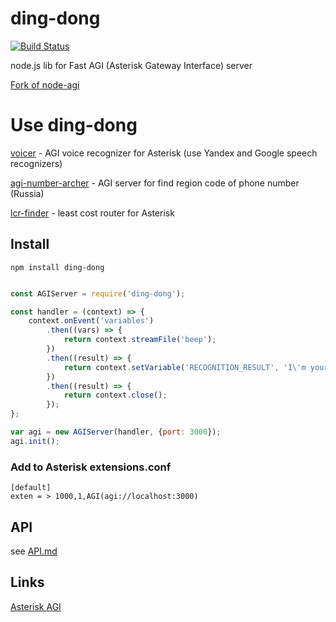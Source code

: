 # ding-dong

[![Build Status](https://travis-ci.org/antirek/ding-dong.svg?branch=master)](https://travis-ci.org/antirek/ding-dong)

node.js lib for Fast AGI (Asterisk Gateway Interface) server

[Fork of node-agi](http://github.com/brianc/node-agi)


Use ding-dong
=============

[voicer](http://github.com/antirek/voicer) - AGI voice recognizer for Asterisk (use Yandex and Google speech recognizers)

[agi-number-archer](http://github.com/antirek/agi-number-archer) - AGI server for find region code of phone number (Russia)

[lcr-finder](http://github.com/antirek/lcr-finder) - least cost router for Asterisk


## Install

```
npm install ding-dong

```

`````javascript

const AGIServer = require('ding-dong');

const handler = (context) => {
    context.onEvent('variables')
        .then((vars) => {
            return context.streamFile('beep');
        })
        .then((result) => {
            return context.setVariable('RECOGNITION_RESULT', 'I\'m your father, Luc');
        })
        .then((result) => {
            return context.close();
        });
};

var agi = new AGIServer(handler, {port: 3000});
agi.init();

`````

### Add to Asterisk extensions.conf

`````
[default]
exten = > 1000,1,AGI(agi://localhost:3000)
`````

## API 

see [API.md](API.md)


## Links

[Asterisk AGI](https://wiki.asterisk.org/wiki/display/AST/Asterisk+13+AGI+Commands)